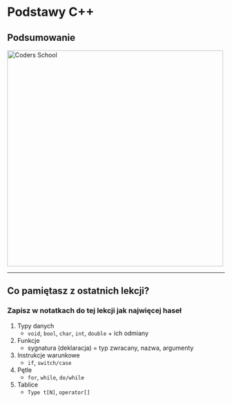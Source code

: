 <!-- .slide: data-background="#111111" -->

# Podstawy C++

## Podsumowanie

<a href="https://coders.school">
    <img width="500px" src="../img/coders_school_logo.png" alt="Coders School" class="plain">
</a>

___

## Co pamiętasz z ostatnich lekcji?

### Zapisz w notatkach do tej lekcji jak najwięcej haseł
<!-- .element: class="fragment fade-in" -->

1. <!-- .element: class="fragment fade-in" --> Typy danych
    * `void`, `bool`, `char`, `int`, `double` + ich odmiany
1. <!-- .element: class="fragment fade-in" --> Funkcje
    * sygnatura (deklaracja) = typ zwracany, nazwa, argumenty
1. <!-- .element: class="fragment fade-in" --> Instrukcje warunkowe
    * `if`, `switch/case`
1. <!-- .element: class="fragment fade-in" --> Pętle
    * `for`, `while`, `do/while`
1. <!-- .element: class="fragment fade-in" --> Tablice
    * `Type t[N]`, `operator[]`
